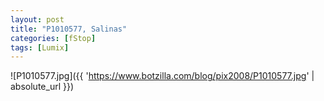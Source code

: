 ```yaml
---
layout: post
title: "P1010577, Salinas"
categories: [fStop]
tags: [Lumix]
---
```



![P1010577.jpg]({{ 'https://www.botzilla.com/blog/pix2008/P1010577.jpg' | absolute_url }})


